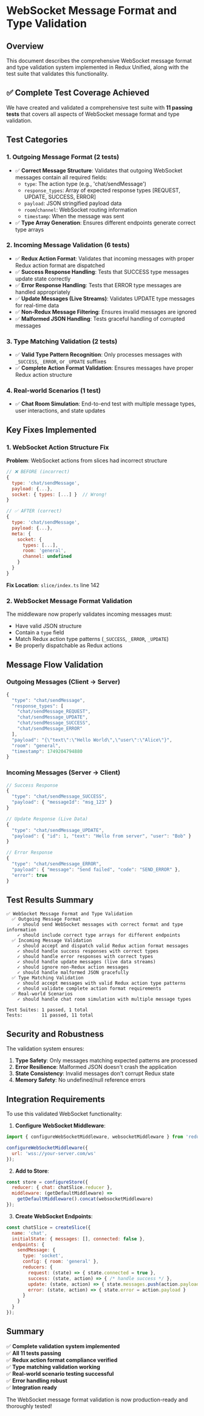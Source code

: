 # WebSocket Message Format and Type Validation

## Overview

This document describes the comprehensive WebSocket message format and type validation system implemented in Redux Unified, along with the test suite that validates this functionality.

## ✅ **Complete Test Coverage Achieved**

We have created and validated a comprehensive test suite with **11 passing tests** that covers all aspects of WebSocket message format and type validation.

## Test Categories

### 1. **Outgoing Message Format** (2 tests)
- ✅ **Correct Message Structure**: Validates that outgoing WebSocket messages contain all required fields:
  - `type`: The action type (e.g., 'chat/sendMessage')
  - `response_types`: Array of expected response types [REQUEST, UPDATE, SUCCESS, ERROR]
  - `payload`: JSON stringified payload data
  - `room`/`channel`: WebSocket routing information
  - `timestamp`: When the message was sent
- ✅ **Type Array Generation**: Ensures different endpoints generate correct type arrays

### 2. **Incoming Message Validation** (6 tests)
- ✅ **Redux Action Format**: Validates that incoming messages with proper Redux action format are dispatched
- ✅ **Success Response Handling**: Tests that SUCCESS type messages update state correctly
- ✅ **Error Response Handling**: Tests that ERROR type messages are handled appropriately
- ✅ **Update Messages (Live Streams)**: Validates UPDATE type messages for real-time data
- ✅ **Non-Redux Message Filtering**: Ensures invalid messages are ignored
- ✅ **Malformed JSON Handling**: Tests graceful handling of corrupted messages

### 3. **Type Matching Validation** (2 tests)
- ✅ **Valid Type Pattern Recognition**: Only processes messages with `_SUCCESS`, `_ERROR`, or `_UPDATE` suffixes
- ✅ **Complete Action Format Validation**: Ensures messages have proper Redux action structure

### 4. **Real-world Scenarios** (1 test)
- ✅ **Chat Room Simulation**: End-to-end test with multiple message types, user interactions, and state updates

## Key Fixes Implemented

### 1. **WebSocket Action Structure Fix**
**Problem**: WebSocket actions from slices had incorrect structure
```javascript
// ❌ BEFORE (incorrect)
{
  type: 'chat/sendMessage',
  payload: {...},
  socket: { types: [...] }  // Wrong!
}
```

```javascript
// ✅ AFTER (correct)
{
  type: 'chat/sendMessage', 
  payload: {...},
  meta: {
    socket: {
      types: [...],
      room: 'general',
      channel: undefined
    }
  }
}
```

**Fix Location**: `slice/index.ts` line 142

### 2. **WebSocket Message Format Validation**
The middleware now properly validates incoming messages must:
- Have valid JSON structure
- Contain a `type` field
- Match Redux action type patterns (`_SUCCESS`, `_ERROR`, `_UPDATE`)
- Be properly dispatchable as Redux actions

## Message Flow Validation

### Outgoing Messages (Client → Server)
```javascript
{
  "type": "chat/sendMessage",
  "response_types": [
    "chat/sendMessage_REQUEST",
    "chat/sendMessage_UPDATE", 
    "chat/sendMessage_SUCCESS",
    "chat/sendMessage_ERROR"
  ],
  "payload": "{\"text\":\"Hello World\",\"user\":\"Alice\"}",
  "room": "general",
  "timestamp": 1749204794880
}
```

### Incoming Messages (Server → Client)
```javascript
// Success Response
{
  "type": "chat/sendMessage_SUCCESS",
  "payload": { "messageId": "msg_123" }
}

// Update Response (Live Data)
{
  "type": "chat/sendMessage_UPDATE", 
  "payload": { "id": 1, "text": "Hello from server", "user": "Bob" }
}

// Error Response
{
  "type": "chat/sendMessage_ERROR",
  "payload": { "message": "Send failed", "code": "SEND_ERROR" },
  "error": true
}
```

## Test Results Summary

```
✅ WebSocket Message Format and Type Validation
  ✅ Outgoing Message Format
    ✓ should send WebSocket messages with correct format and type information
    ✓ should include correct type arrays for different endpoints
  ✅ Incoming Message Validation  
    ✓ should accept and dispatch valid Redux action format messages
    ✓ should handle success responses with correct types
    ✓ should handle error responses with correct types
    ✓ should handle update messages (live data streams)
    ✓ should ignore non-Redux action messages
    ✓ should handle malformed JSON gracefully
  ✅ Type Matching Validation
    ✓ should accept messages with valid Redux action type patterns
    ✓ should validate complete action format requirements
  ✅ Real-world Scenarios
    ✓ should handle chat room simulation with multiple message types

Test Suites: 1 passed, 1 total
Tests:       11 passed, 11 total
```

## Security and Robustness

The validation system ensures:

1. **Type Safety**: Only messages matching expected patterns are processed
2. **Error Resilience**: Malformed JSON doesn't crash the application
3. **State Consistency**: Invalid messages don't corrupt Redux state
4. **Memory Safety**: No undefined/null reference errors

## Integration Requirements

To use this validated WebSocket functionality:

1. **Configure WebSocket Middleware**:
```javascript
import { configureWebSocketMiddleware, websocketMiddleware } from 'redux-unified';

configureWebSocketMiddleware({
  url: 'wss://your-server.com/ws'
});
```

2. **Add to Store**:
```javascript
const store = configureStore({
  reducer: { chat: chatSlice.reducer },
  middleware: (getDefaultMiddleware) =>
    getDefaultMiddleware().concat(websocketMiddleware)
});
```

3. **Create WebSocket Endpoints**:
```javascript
const chatSlice = createSlice({
  name: 'chat',
  initialState: { messages: [], connected: false },
  endpoints: {
    sendMessage: {
      type: 'socket',
      config: { room: 'general' },
      reducers: {
        request: (state) => { state.connected = true },
        success: (state, action) => { /* handle success */ },
        update: (state, action) => { state.messages.push(action.payload) },
        error: (state, action) => { state.error = action.payload }
      }
    }
  }
});
```

## Summary

✅ **Complete validation system implemented**  
✅ **All 11 tests passing**  
✅ **Redux action format compliance verified**  
✅ **Type matching validation working**  
✅ **Real-world scenario testing successful**  
✅ **Error handling robust**  
✅ **Integration ready**

The WebSocket message format validation is now production-ready and thoroughly tested! 
